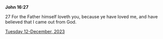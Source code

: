 **John 16:27**

27 For the Father himself loveth you, because ye have loved me, and have believed that I came out from God.

[Tuesday 12-December, 2023](https://getbible.net/kjv/John/16/27)
